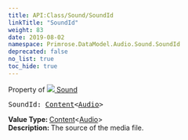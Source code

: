 ```yaml
---
title: API:Class/Sound/SoundId
linkTitle: "SoundId"
weight: 83
date: 2019-08-02
namespace: Primrose.DataModel.Audio.Sound.SoundId
deprecated: false
no_list: true
toc_hide: true
---
```

Property of <a href="/docs/api-reference/Class/Sound"><img src="/icons/silk/sound.png"/>&nbsp;Sound</a>
<pre class="method-declaration">
SoundId: <a class="type" href="/docs/api-reference/Misc/Content">Content</a><<a class="type" href="/docs/api-reference/Asset/Audio">Audio</a>></pre>
<b>Value Type: </b>
<a class="type" href="/docs/api-reference/Misc/Content">Content</a><<a class="type" href="/docs/api-reference/Asset/Audio">Audio</a>>
<br/>
<b>Description: </b>
The source of the media file.

